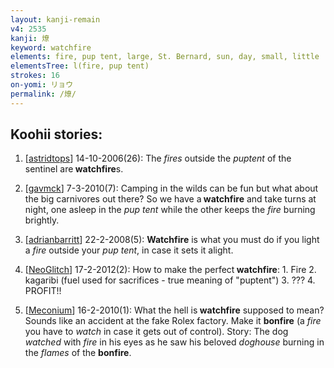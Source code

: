 ```yaml
---
layout: kanji-remain
v4: 2535
kanji: 燎
keyword: watchfire
elements: fire, pup tent, large, St. Bernard, sun, day, small, little
elementsTree: l(fire, pup tent)
strokes: 16
on-yomi: リョウ
permalink: /燎/
---
```


## Koohii stories: 

1) [<a href="http://kanji.koohii.com/profile/astridtops">astridtops</a>] 14-10-2006(26): The <em>fires</em> outside the <em>puptent</em> of the sentinel are<strong> watchfire</strong>s.

2) [<a href="http://kanji.koohii.com/profile/gavmck">gavmck</a>] 7-3-2010(7): Camping in the wilds can be fun but what about the big carnivores out there? So we have a<strong> watchfire</strong> and take turns at night, one asleep in the <em>pup tent</em> while the other keeps the <em>fire</em> burning brightly.

3) [<a href="http://kanji.koohii.com/profile/adrianbarritt">adrianbarritt</a>] 22-2-2008(5): <strong>Watchfire</strong> is what you must do if you light a <em>fire</em> outside your <em>pup tent</em>, in case it sets it alight.

4) [<a href="http://kanji.koohii.com/profile/NeoGlitch">NeoGlitch</a>] 17-2-2012(2): How to make the perfect<strong> watchfire</strong>: 1. Fire 2. kagaribi (fuel used for sacrifices - true meaning of &quot;puptent&quot;) 3. ??? 4. PROFIT!!

5) [<a href="http://kanji.koohii.com/profile/Meconium">Meconium</a>] 16-2-2010(1): What the hell is<strong> watchfire</strong> supposed to mean? Sounds like an accident at the fake Rolex factory. Make it <strong>bonfire</strong> (a <em>fire</em> you have to <em>watch</em> in case it gets out of control). Story: The dog <em>watched</em> with <em>fire</em> in his eyes as he saw his beloved <em>doghouse</em> burning in the <em>flames</em> of the <strong>bonfire</strong>.

